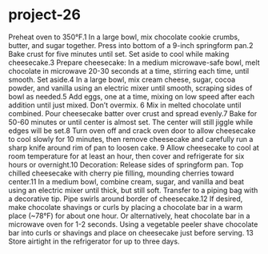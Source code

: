 # project-26
Preheat oven to 350°F.1
In a large bowl, mix chocolate cookie crumbs, butter, and sugar together. Press into bottom of a 9-inch springform pan.2
Bake crust for five minutes until set. Set aside to cool while making cheesecake.3
Prepare cheesecake: In a medium microwave-safe bowl, melt chocolate in microwave 20-30 seconds at a time, stirring each time, until smooth. Set aside.4
In a large bowl, mix cream cheese, sugar, cocoa powder, and vanilla using an electric mixer until smooth, scraping sides of bowl as needed.5
Add eggs, one at a time, mixing on low speed after each addition until just mixed. Don’t overmix. 6
Mix in melted chocolate until combined. Pour cheesecake batter over crust and spread evenly.7
Bake for 50-60 minutes or until center is almost set. The center will still jiggle while edges will be set.8
Turn oven off and crack oven door to allow cheesecake to cool slowly for 10 minutes, then remove cheesecake and carefully run a sharp knife around rim of pan to loosen cake. 9
Allow cheesecake to cool at room temperature for at least an hour, then cover and refrigerate for six hours or overnight.10
Decoration: Release sides of springform pan. Top chilled cheesecake with cherry pie filling, mounding cherries toward center.11
In a medium bowl, combine cream, sugar, and vanilla and beat using an electric mixer until thick, but still soft. Transfer to a piping bag with a decorative tip.  Pipe swirls around border of cheesecake.12
If desired, make chocolate shavings or curls by placing a chocolate bar in a warm place (~78°F) for about one hour. Or alternatively, heat chocolate bar in a microwave oven for 1-2 seconds. Using a vegetable peeler shave chocolate bar into curls or shavings and place on cheesecake just before serving. 13
Store airtight in the refrigerator for up to three days.
